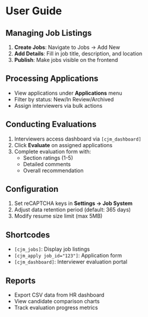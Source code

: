 # User Guide

## Managing Job Listings
1. **Create Jobs**: Navigate to Jobs → Add New
2. **Add Details**: Fill in job title, description, and location
3. **Publish**: Make jobs visible on the frontend

## Processing Applications
- View applications under **Applications** menu
- Filter by status: New/In Review/Archived
- Assign interviewers via bulk actions

## Conducting Evaluations
1. Interviewers access dashboard via `[cjm_dashboard]`
2. Click **Evaluate** on assigned applications
3. Complete evaluation form with:
   - Section ratings (1-5)
   - Detailed comments
   - Overall recommendation

## Configuration
1. Set reCAPTCHA keys in **Settings → Job System**
2. Adjust data retention period (default: 365 days)
3. Modify resume size limit (max 5MB)

## Shortcodes
- `[cjm_jobs]`: Display job listings
- `[cjm_apply job_id="123"]`: Application form
- `[cjm_dashboard]`: Interviewer evaluation portal

## Reports
- Export CSV data from HR dashboard
- View candidate comparison charts
- Track evaluation progress metrics